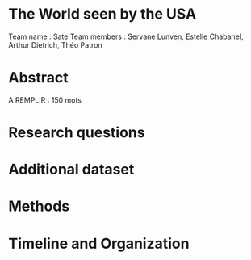 # The World seen by the USA

Team name : Sate 
Team members : Servane Lunven, Estelle Chabanel, Arthur Dietrich, Théo Patron

# Abstract 

A REMPLIR : 150 mots

# Research questions


# Additional dataset


# Methods 


# Timeline and Organization


